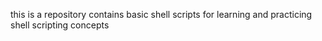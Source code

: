 this is a repository contains basic shell scripts for learning and practicing shell scripting concepts

